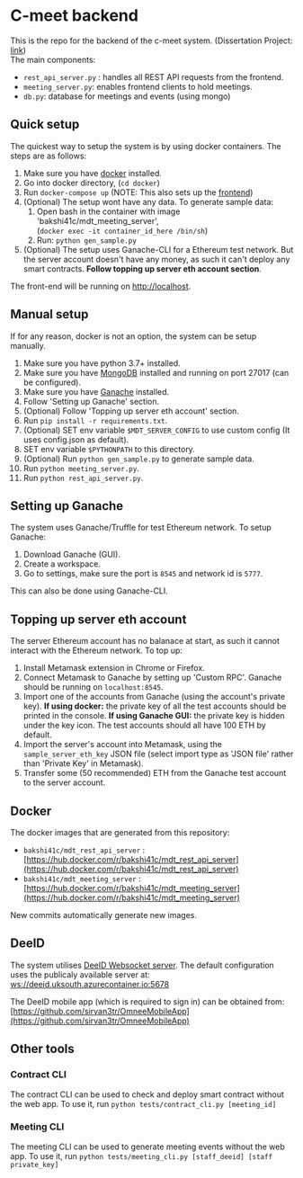 # C-meet backend
This is the repo for the backend of the c-meet system. (Dissertation Project: [link](https://drive.google.com/file/d/1si09u7KxHz8oiF73UrSBFlKJi3LD2LWG/view?usp=sharing)) <br>
The main components:
 - `rest_api_server.py` : handles all REST API requests from the frontend.
 - `meeting_server.py`: enables frontend clients to hold meetings.
 - `db.py`: database for meetings and events (using mongo)

## Quick setup
The quickest way to setup the system is by using docker containers.
The steps are as follows: <br>
1. Make sure you have [docker](https://docs.docker.com/install/) installed.
2. Go into docker directory, (`cd docker`)
3. Run `docker-compose up` (NOTE: This also sets up the [frontend](https://github.com/bakshi41c/mdt_web))
4. (Optional) The setup wont have any data. To generate sample data: <br>
    1. Open bash in the container with image 'bakshi41c/mdt_meeting_server', <br>
    (`docker exec -it container_id_here /bin/sh`)
    2. Run: `python gen_sample.py`
5. (Optional) The setup uses Ganache-CLI for a Ethereum test network.
But the server account doesn't have any money, as such it can't deploy any smart contracts.
**Follow topping up server eth account section**.

The front-end will be running on [http://localhost](http://localhost).

## Manual setup
If for any reason, docker is not an option, the system can be setup manually.
1. Make sure you have python 3.7+ installed.
2. Make sure you have [MongoDB](https://www.mongodb.com/) installed and running on port 27017 (can be configured).
3. Make sure you have [Ganache](https://truffleframework.com/ganache) installed.
4. Follow 'Setting up Ganache' section.
5. (Optional) Follow 'Topping up server eth account' section.
6. Run `pip install -r requirements.txt`.
7. (Optional) SET env variable `$MDT_SERVER_CONFIG` to use custom config (It uses config.json as default).
8. SET env variable `$PYTHONPATH` to this directory.
9. (Optional) Run `python gen_sample.py` to generate sample data.
10. Run `python meeting_server.py`.
11. Run `python rest_api_server.py`.

## Setting up Ganache
The system uses Ganache/Truffle for test Ethereum network. To setup Ganache: <br>
1. Download Ganache (GUI).
2. Create a workspace.
3. Go to settings, make sure the port is `8545` and network id is `5777`.

This can also be done using Ganache-CLI.

## Topping up server eth account
The server Ethereum account has no balanace at start, as such it cannot interact with the Ethereum network. To top up:
1. Install Metamask extension in Chrome or Firefox.
2. Connect Metamask to Ganache by setting up 'Custom RPC'. Ganache should be running on `localhost:8545`.
3. Import one of the accounts from Ganache (using the account's private key).
**If using docker:** the private key of all the test accounts should be printed in the console.
**If using Ganache GUI:** the private key is hidden under the key icon.
The test accounts should all have 100 ETH by default.
4. Import the server's account into Metamask, using the `sample_server_eth_key` JSON file (select import type as 'JSON file' rather than 'Private Key' in Metamask).
5. Transfer some (50 recommended) ETH from the Ganache test account to the server account.


## Docker
The docker images that are generated from this repository:
- `bakshi41c/mdt_rest_api_server` : [https://hub.docker.com/r/bakshi41c/mdt_rest_api_server](https://hub.docker.com/r/bakshi41c/mdt_rest_api_server)
- `bakshi41c/mdt_meeting_server` : [https://hub.docker.com/r/bakshi41c/mdt_meeting_server](https://hub.docker.com/r/bakshi41c/mdt_meeting_server)

New commits automatically generate new images.

## DeeID
The system utilises [DeeID Websocket server](https://github.com/deeid/websocket_server).
The default configuration uses the publicaly available server at: [ws://deeid.uksouth.azurecontainer.io:5678]()

The DeeID mobile app (which is required to sign in) can be obtained from: <br>
[https://github.com/sirvan3tr/OmneeMobileApp](https://github.com/sirvan3tr/OmneeMobileApp)


## Other tools

### Contract CLI
The contract CLI can be used to check and deploy smart contract without the web app. To use it, run `python tests/contract_cli.py [meeting_id]`

### Meeting CLI
The meeting CLI can be used to generate meeting events without the web app. To use it, run `python tests/meeting_cli.py [staff_deeid] [staff private_key]`

